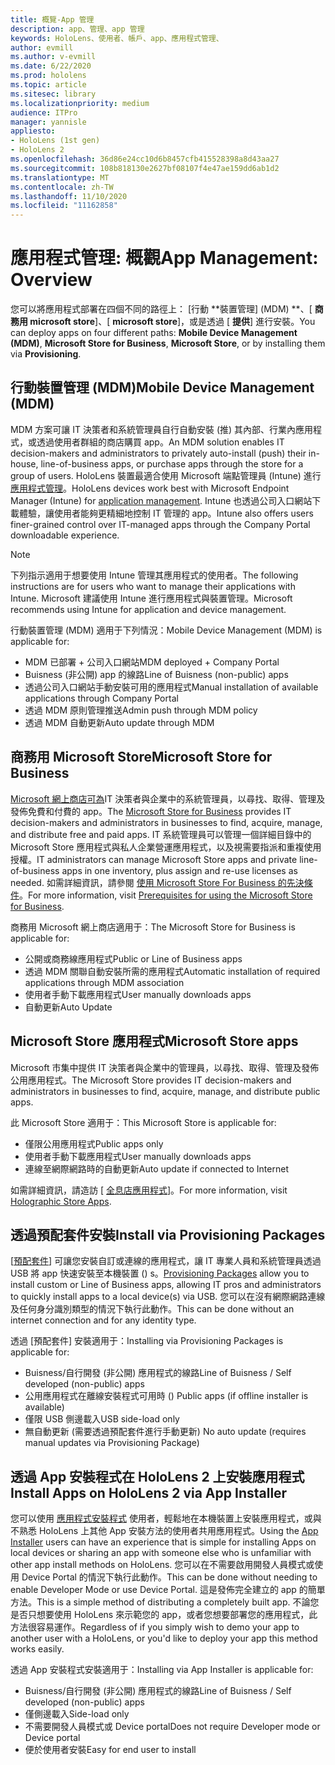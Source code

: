 ```yaml
---
title: 概覽-App 管理
description: app、管理、app 管理
keywords: HoloLens、使用者、帳戶、app、應用程式管理、
author: evmill
ms.author: v-evmill
ms.date: 6/22/2020
ms.prod: hololens
ms.topic: article
ms.sitesec: library
ms.localizationpriority: medium
audience: ITPro
manager: yannisle
appliesto:
- HoloLens (1st gen)
- HoloLens 2
ms.openlocfilehash: 36d86e24cc10d6b8457cfb415528398a8d43aa27
ms.sourcegitcommit: 108b818130e2627bf08107f4e47ae159dd6ab1d2
ms.translationtype: MT
ms.contentlocale: zh-TW
ms.lasthandoff: 11/10/2020
ms.locfileid: "11162858"
---
```

# <span data-ttu-id="85703-104">應用程式管理: 概觀</span><span class="sxs-lookup"><span data-stu-id="85703-104">App Management: Overview</span></span>

<span data-ttu-id="85703-105">您可以將應用程式部署在四個不同的路徑上： [行動 \*\*裝置管理] (MDM) \*\*、[ **商務用 microsoft store**]、[ **microsoft store**]，或是透過 [ **提供**] 進行安裝。</span><span class="sxs-lookup"><span data-stu-id="85703-105">You can deploy apps on four different paths: **Mobile Device Management (MDM)**, **Microsoft Store for Business**, **Microsoft Store**, or by installing them via **Provisioning**.</span></span> 

## <span data-ttu-id="85703-106">行動裝置管理 (MDM)</span><span class="sxs-lookup"><span data-stu-id="85703-106">Mobile Device Management (MDM)</span></span>

<span data-ttu-id="85703-107">MDM 方案可讓 IT 決策者和系統管理員自行自動安裝 (推) 其內部、行業內應用程式，或透過使用者群組的商店購買 app。</span><span class="sxs-lookup"><span data-stu-id="85703-107">An MDM solution enables IT decision-makers and administrators to privately auto-install (push) their in-house, line-of-business apps, or purchase apps through the store for a group of users.</span></span> <span data-ttu-id="85703-108">HoloLens 裝置最適合使用 Microsoft 端點管理員 (Intune) 進行 [應用程式管理](app-deploy-intune.md)。</span><span class="sxs-lookup"><span data-stu-id="85703-108">HoloLens devices work best with Microsoft Endpoint Manager (Intune) for [application management](app-deploy-intune.md).</span></span> <span data-ttu-id="85703-109">Intune 也透過公司入口網站下載體驗，讓使用者能夠更精細地控制 IT 管理的 app。</span><span class="sxs-lookup"><span data-stu-id="85703-109">Intune also offers users finer-grained control over IT-managed apps through the Company Portal downloadable experience.</span></span>

> [!NOTE] 
> <span data-ttu-id="85703-110">下列指示適用于想要使用 Intune 管理其應用程式的使用者。</span><span class="sxs-lookup"><span data-stu-id="85703-110">The following instructions are for users who want to manage their applications with Intune.</span></span> <span data-ttu-id="85703-111">Microsoft 建議使用 Intune 進行應用程式與裝置管理。</span><span class="sxs-lookup"><span data-stu-id="85703-111">Microsoft recommends using Intune for application and device management.</span></span>
    
<span data-ttu-id="85703-112">行動裝置管理 (MDM) 適用于下列情況：</span><span class="sxs-lookup"><span data-stu-id="85703-112">Mobile Device Management (MDM) is applicable for:</span></span> 
* <span data-ttu-id="85703-113">MDM 已部署 + 公司入口網站</span><span class="sxs-lookup"><span data-stu-id="85703-113">MDM deployed + Company Portal</span></span> 
* <span data-ttu-id="85703-114">Buisness (非公開) app 的線路</span><span class="sxs-lookup"><span data-stu-id="85703-114">Line of Buisness (non-public) apps</span></span>
* <span data-ttu-id="85703-115">透過公司入口網站手動安裝可用的應用程式</span><span class="sxs-lookup"><span data-stu-id="85703-115">Manual installation of available applications through Company Portal</span></span>
* <span data-ttu-id="85703-116">透過 MDM 原則管理推送</span><span class="sxs-lookup"><span data-stu-id="85703-116">Admin push through MDM policy</span></span>
* <span data-ttu-id="85703-117">透過 MDM 自動更新</span><span class="sxs-lookup"><span data-stu-id="85703-117">Auto update through MDM</span></span>

## <span data-ttu-id="85703-118">商務用 Microsoft Store</span><span class="sxs-lookup"><span data-stu-id="85703-118">Microsoft Store for Business</span></span>

<span data-ttu-id="85703-119">[Microsoft 網上商店可為](app-deploy-store-business.md)IT 決策者與企業中的系統管理員，以尋找、取得、管理及發佈免費和付費的 app。</span><span class="sxs-lookup"><span data-stu-id="85703-119">The [Microsoft Store for Business](app-deploy-store-business.md) provides IT decision-makers and administrators in businesses to find, acquire, manage, and distribute free and paid apps.</span></span> <span data-ttu-id="85703-120">IT 系統管理員可以管理一個詳細目錄中的 Microsoft Store 應用程式與私人企業營運應用程式，以及視需要指派和重複使用授權。</span><span class="sxs-lookup"><span data-stu-id="85703-120">IT administrators can manage Microsoft Store apps and private line-of-business apps in one inventory, plus assign and re-use licenses as needed.</span></span> <span data-ttu-id="85703-121">如需詳細資訊，請參閱 [使用 Microsoft Store For Business 的先決條件](https://docs.microsoft.com/microsoft-store/prerequisites-microsoft-store-for-business)。</span><span class="sxs-lookup"><span data-stu-id="85703-121">For more information, visit [Prerequisites for using the Microsoft Store for Business](https://docs.microsoft.com/microsoft-store/prerequisites-microsoft-store-for-business).</span></span>
    
<span data-ttu-id="85703-122">商務用 Microsoft 網上商店適用于：</span><span class="sxs-lookup"><span data-stu-id="85703-122">The Microsoft Store for Business is applicable for:</span></span> 
* <span data-ttu-id="85703-123">公開或商務線應用程式</span><span class="sxs-lookup"><span data-stu-id="85703-123">Public or Line of Business apps</span></span>
* <span data-ttu-id="85703-124">透過 MDM 關聯自動安裝所需的應用程式</span><span class="sxs-lookup"><span data-stu-id="85703-124">Automatic installation of required applications through MDM association</span></span>
* <span data-ttu-id="85703-125">使用者手動下載應用程式</span><span class="sxs-lookup"><span data-stu-id="85703-125">User manually downloads apps</span></span>
* <span data-ttu-id="85703-126">自動更新</span><span class="sxs-lookup"><span data-stu-id="85703-126">Auto Update</span></span>

## <span data-ttu-id="85703-127">Microsoft Store 應用程式</span><span class="sxs-lookup"><span data-stu-id="85703-127">Microsoft Store apps</span></span>

<span data-ttu-id="85703-128">Microsoft 市集中提供 IT 決策者與企業中的管理員，以尋找、取得、管理及發佈公用應用程式。</span><span class="sxs-lookup"><span data-stu-id="85703-128">The Microsoft Store provides IT decision-makers and administrators in businesses to find, acquire, manage, and distribute public apps.</span></span>
    
<span data-ttu-id="85703-129">此 Microsoft Store 適用于：</span><span class="sxs-lookup"><span data-stu-id="85703-129">This Microsoft Store is applicable for:</span></span> 
* <span data-ttu-id="85703-130">僅限公用應用程式</span><span class="sxs-lookup"><span data-stu-id="85703-130">Public apps only</span></span>
* <span data-ttu-id="85703-131">使用者手動下載應用程式</span><span class="sxs-lookup"><span data-stu-id="85703-131">User manually downloads apps</span></span>
* <span data-ttu-id="85703-132">連線至網際網路時的自動更新</span><span class="sxs-lookup"><span data-stu-id="85703-132">Auto update if connected to Internet</span></span>

<span data-ttu-id="85703-133">如需詳細資訊，請造訪 [ [全息店應用程式](https://docs.microsoft.com/hololens/holographic-store-apps)]。</span><span class="sxs-lookup"><span data-stu-id="85703-133">For more information, visit [Holographic Store Apps](https://docs.microsoft.com/hololens/holographic-store-apps).</span></span>

## <span data-ttu-id="85703-134">透過預配套件安裝</span><span class="sxs-lookup"><span data-stu-id="85703-134">Install via Provisioning Packages</span></span>

<span data-ttu-id="85703-135">[[預配套件](app-deploy-provisioning-package.md)] 可讓您安裝自訂或連線的應用程式，讓 IT 專業人員和系統管理員透過 USB 將 app 快速安裝至本機裝置 () s。</span><span class="sxs-lookup"><span data-stu-id="85703-135">[Provisioning Packages](app-deploy-provisioning-package.md) allow you to install custom or Line of Business apps, allowing IT pros and administrators to quickly install apps to a local device(s) via USB.</span></span> <span data-ttu-id="85703-136">您可以在沒有網際網路連線及任何身分識別類型的情況下執行此動作。</span><span class="sxs-lookup"><span data-stu-id="85703-136">This can be done without an internet connection and for any identity type.</span></span>
    
<span data-ttu-id="85703-137">透過 [預配套件] 安裝適用于：</span><span class="sxs-lookup"><span data-stu-id="85703-137">Installing via Provisioning Packages is applicable for:</span></span> 
* <span data-ttu-id="85703-138">Buisness/自行開發 (非公開) 應用程式的線路</span><span class="sxs-lookup"><span data-stu-id="85703-138">Line of Buisness / Self developed (non-public) apps</span></span>
* <span data-ttu-id="85703-139">公用應用程式在離線安裝程式可用時 () </span><span class="sxs-lookup"><span data-stu-id="85703-139">Public apps (if offline installer is available)</span></span>
* <span data-ttu-id="85703-140">僅限 USB 側邊載入</span><span class="sxs-lookup"><span data-stu-id="85703-140">USB side-load only</span></span>
* <span data-ttu-id="85703-141">無自動更新 (需要透過預配套件進行手動更新) </span><span class="sxs-lookup"><span data-stu-id="85703-141">No auto update (requires manual updates via Provisioning Package)</span></span>

## <span data-ttu-id="85703-142">透過 App 安裝程式在 HoloLens 2 上安裝應用程式</span><span class="sxs-lookup"><span data-stu-id="85703-142">Install Apps on HoloLens 2 via App Installer</span></span>
<span data-ttu-id="85703-143">您可以使用 [應用程式安裝程式](app-deploy-app-installer.md) 使用者，輕鬆地在本機裝置上安裝應用程式，或與不熟悉 HoloLens 上其他 App 安裝方法的使用者共用應用程式。</span><span class="sxs-lookup"><span data-stu-id="85703-143">Using the [App Installer](app-deploy-app-installer.md) users can have an experience that is simple for installing Apps on local devices or sharing an app with someone else who is unfamiliar with other app install methods on HoloLens.</span></span> <span data-ttu-id="85703-144">您可以在不需要啟用開發人員模式或使用 Device Portal 的情況下執行此動作。</span><span class="sxs-lookup"><span data-stu-id="85703-144">This can be done without needing to enable Developer Mode or use Device Portal.</span></span> <span data-ttu-id="85703-145">這是發佈完全建立的 app 的簡單方法。</span><span class="sxs-lookup"><span data-stu-id="85703-145">This is a simple method of distributing a completely built app.</span></span> <span data-ttu-id="85703-146">不論您是否只想要使用 HoloLens 來示範您的 app，或者您想要部署您的應用程式，此方法很容易運作。</span><span class="sxs-lookup"><span data-stu-id="85703-146">Regardless of if you simply wish to demo your app to another user with a HoloLens, or you'd like to deploy your app this method works easily.</span></span>

<span data-ttu-id="85703-147">透過 App 安裝程式安裝適用于：</span><span class="sxs-lookup"><span data-stu-id="85703-147">Installing via App Installer is applicable for:</span></span> 
* <span data-ttu-id="85703-148">Buisness/自行開發 (非公開) 應用程式的線路</span><span class="sxs-lookup"><span data-stu-id="85703-148">Line of Buisness / Self developed (non-public) apps</span></span>
* <span data-ttu-id="85703-149">僅側邊載入</span><span class="sxs-lookup"><span data-stu-id="85703-149">Side-load only</span></span>
* <span data-ttu-id="85703-150">不需要開發人員模式或 Device portal</span><span class="sxs-lookup"><span data-stu-id="85703-150">Does not require Developer mode or Device portal</span></span>
* <span data-ttu-id="85703-151">便於使用者安裝</span><span class="sxs-lookup"><span data-stu-id="85703-151">Easy for end user to install</span></span>


